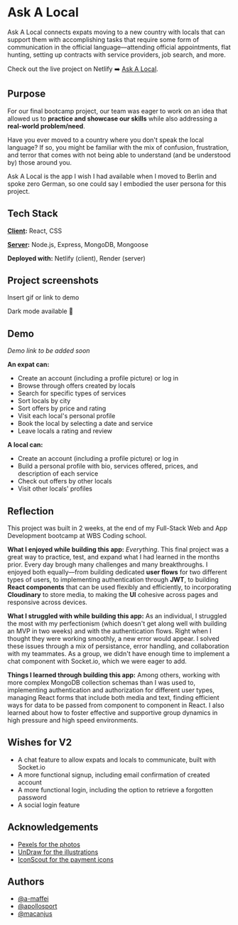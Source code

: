 # Ask A Local

Ask A Local connects expats moving to a new country with locals that can support them with accomplishing tasks that require some form of communication in the official language––attending official appointments, flat hunting, setting up contracts with service providers, job search, and more.

Check out the live project on Netlify ➡️ [Ask A Local](https://askalocal.netlify.app/).

## Purpose

For our final bootcamp project, our team was eager to work on an idea that allowed us to **practice and showcase our skills** while also addressing a **real-world problem/need**.

Have you ever moved to a country where you don't speak the local language? If so, you might be familiar with the mix of confusion, frustration, and terror that comes with not being able to understand (and be understood by) those around you.

Ask A Local is the app I wish I had available when I moved to Berlin and spoke zero German, so one could say I embodied the user persona for this project.

## Tech Stack

**[Client](https://github.com/a-maffei/frontend-askalocal):** React, CSS

**[Server](https://github.com/a-maffei/backend-askalocal):** Node.js, Express, MongoDB, Mongoose

**Deployed with:** Netlify (client), Render (server)

## Project screenshots

Insert gif or link to demo

Dark mode available 🌚

## Demo

_Demo link to be added soon_

**An expat can:**

- Create an account (including a profile picture) or log in
- Browse through offers created by locals
- Search for specific types of services
- Sort locals by city
- Sort offers by price and rating
- Visit each local's personal profile
- Book the local by selecting a date and service
- Leave locals a rating and review

**A local can:**

- Create an account (including a profile picture) or log in
- Build a personal profile with bio, services offered, prices, and description of each service
- Check out offers by other locals
- Visit other locals' profiles

## Reflection

This project was built in 2 weeks, at the end of my Full-Stack Web and App Development bootcamp at WBS Coding school.

**What I enjoyed while building this app:**
_Everything_. This final project was a great way to practice, test, and expand what I had learned in the months prior. Every day brough many challenges and many breakthroughs. I enjoyed both equally––from building dedicated **user flows** for two different types of users, to implementing authentication through **JWT**, to building **React components** that can be used flexibly and efficiently, to incorporating **Cloudinary** to store media, to making the **UI** cohesive across pages and responsive across devices.

**What I struggled with while building this app:**
As an individual, I struggled the most with my perfectionism (which doesn't get along well with building an MVP in two weeks) and with the authentication flows. Right when I thought they were working smoothly, a new error would appear. I solved these issues through a mix of persistance, error handling, and collaboration with my teammates. As a group, we didn't have enough time to implement a chat component with Socket.io, which we were eager to add.

**Things I learned through building this app:**
Among others, working with more complex MongoDB collection schemas than I was used to, implementing authentication and authorization for different user types, managing React forms that include both media and text, finding efficient ways for data to be passed from component to component in React. I also learned about how to foster effective and supportive group dynamics in high pressure and high speed environments.

## Wishes for V2

- A chat feature to allow expats and locals to communicate, built with Socket.io
- A more functional signup, including email confirmation of created account
- A more functional login, including the option to retrieve a forgotten password
- A social login feature

## Acknowledgements

- [Pexels for the photos](https://www.pexels.com/)
- [UnDraw for the illustrations](https://undraw.co/)
- [IconScout for the payment icons](https://iconscout.com/contributors/xinhstudio)

## Authors

- [@a-maffei](https://www.github.com/a-maffei)
- [@apollosport](https://www.github.com/apollosport)
- [@macanjus](https://www.github.com/macanjus)
